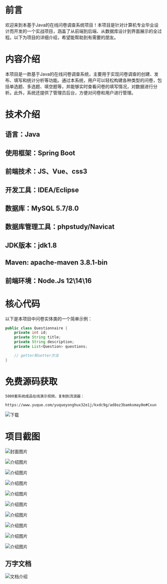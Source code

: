 # 前言

欢迎来到本基于Java的在线问卷调查系统项目！本项目是针对计算机专业毕业设计而开发的一个实战项目，涵盖了从前端到后端、从数据库设计到界面展示的全过程。以下为项目的详细介绍，希望能帮助到有需要的朋友。

# 内容介绍

本项目是一款基于Java的在线问卷调查系统，主要用于实现问卷调查的创建、发布、填写和统计分析等功能。通过本系统，用户可以轻松构建各种类型的问卷，包括单选题、多选题、填空题等，并能够实时查看问卷的填写情况，对数据进行分析。此外，系统还提供了管理员后台，方便对问卷和用户进行管理。

# 技术介绍

## 语言：Java
## 使用框架：Spring Boot
## 前端技术：JS、Vue、css3
## 开发工具：IDEA/Eclipse
## 数据库：MySQL 5.7/8.0
## 数据库管理工具：phpstudy/Navicat
## JDK版本：jdk1.8
## Maven: apache-maven 3.8.1-bin
## 前端环境：Node.Js 12\14\16

# 核心代码

以下是本项目中问卷实体类的一个简单示例：

```java
public class Questionnaire {
    private int id;
    private String title;
    private String description;
    private List<Question> questions;

    // getter和setter方法
}
```

# 免费源码获取

```
5000套系统成品在线演示视频，复制到流浪器： 
```
```
https://www.yuque.com/yuqueyonghux32e1j/kxdc9g/ad8oz3bamkxmay0e#Cxun
```
![下载](https://img12.360buyimg.com/ddimg/jfs/t1/339687/11/1349/28408/68ad865fF412d7877/adaa650483a100f2.jpg)

# 项目截图

![封面图片](https://img10.360buyimg.com/ddimg/jfs/t1/326822/33/4535/152389/689dad81F8472044c/07d3d8eb2385d02b.jpg)

![介绍图片](https://img14.360buyimg.com/ddimg/jfs/t1/308657/16/26193/42084/689dad60F3da772d3/398db7f3635e6a3c.jpg)

![介绍图片](https://img14.360buyimg.com/ddimg/jfs/t1/327826/16/4491/81002/689dad60F8d5dd5b5/bebb0355b317836e.jpg)

![介绍图片](https://img12.360buyimg.com/ddimg/jfs/t1/314742/18/26374/43532/689dad61F2695aee7/41a68f0fe429a71b.jpg)

![介绍图片](https://img12.360buyimg.com/ddimg/jfs/t1/324407/23/4406/45397/689dad61F4afbbae2/55184b1fff2404a8.jpg)

![介绍图片](https://img11.360buyimg.com/ddimg/jfs/t1/320984/40/24846/44645/689dad62F561e1413/2315fd3a65073db2.jpg)

![介绍图片](https://img13.360buyimg.com/ddimg/jfs/t1/325783/16/4448/47083/689dad62Fb2635857/f54b62b67670e4c3.jpg)

![介绍图片](https://img10.360buyimg.com/ddimg/jfs/t1/326312/21/4497/48264/689dad63Fc368a92b/fcf43115d0b4c8dd.jpg)

![介绍图片](https://img14.360buyimg.com/ddimg/jfs/t1/320845/31/24563/52329/689dad63F6aeb36ad/48e096b4da4802ef.jpg)

![介绍图片](https://img13.360buyimg.com/ddimg/jfs/t1/328847/36/4445/53495/689dad63F3e5dff1e/27c51bb4017103a0.jpg)


## 万字文档
![文档介绍](https://img14.360buyimg.com/ddimg/jfs/t1/338393/1/3576/156947/68b1ad0cF74dc525c/ff9cd6c574295685.jpg)
